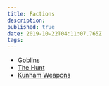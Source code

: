 ```yaml
---
title: Factions
description: 
published: true
date: 2019-10-22T04:11:07.765Z
tags: 
---
```


* [Goblins](/factions/goblins)
* [The Hunt](/factions/the-hunt)
* [Kunham Weapons](/factions/kunham-weapons)